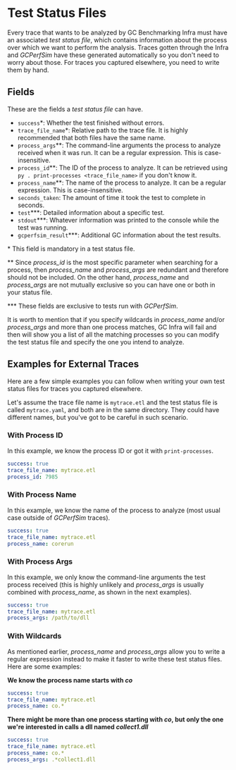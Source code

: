 # Test Status Files

Every trace that wants to be analyzed by GC Benchmarking Infra must have an
associated _test status file_, which contains information about the process
over which we want to perform the analysis. Traces gotten through the Infra
and _GCPerfSim_ have these generated automatically so you don't need to worry
about those. For traces you captured elsewhere, you need to write them by hand.

## Fields

These are the fields a _test status file_ can have.

* `success`&#42;: Whether the test finished without errors.
* `trace_file_name`&#42;: Relative path to the trace file. It is highly recommended
that both files have the same name.
* `process_args`&#42;&#42;: The command-line arguments the process to analyze
received when it was run. It can be a regular expression. This is case-insensitive.
* `process_id`&#42;&#42;: The ID of the process to analyze. It can be retrieved
using `py . print-processes <trace_file_name>` if you don't know it.
* `process_name`&#42;&#42;: The name of the process to analyze. It can be a
regular expression. This is case-insensitive.
* `seconds_taken`: The amount of time it took the test to complete in seconds.
* `test`&#42;&#42;&#42;: Detailed information about a specific test.
* `stdout`&#42;&#42;&#42;: Whatever information was printed to the console while
the test was running.
* `gcperfsim_result`&#42;&#42;&#42;: Additional GC information about the test results.

&#42; This field is mandatory in a test status file.

&#42;&#42; Since _process\_id_ is the most specific parameter when searching for a
process, then _process\_name_ and _process\_args_ are redundant and therefore
should not be included. On the other hand, _process\_name_ and _process\_args_
are not mutually exclusive so you can have one or both in your status file.

&#42;&#42;&#42; These fields are exclusive to tests run with _GCPerfSim_.

It is worth to mention that if you specify wildcards in _process\_name_ and/or
_process\_args_ and more than one process matches, GC Infra will fail and then
will show you a list of all the matching processes so you can modify the test
status file and specify the one you intend to analyze.

## Examples for External Traces

Here are a few simple examples you can follow when writing your own test status
files for traces you captured elsewhere.

Let's assume the trace file name is `mytrace.etl` and the test status file is
called `mytrace.yaml`, and both are in the same directory. They could have
different names, but you've got to be careful in such scenario.

### With Process ID

In this example, we know the process ID or got it with `print-processes`.

```yml
success: true
trace_file_name: mytrace.etl
process_id: 7985
```

### With Process Name

In this example, we know the name of the process to analyze (most usual case
outside of _GCPerfSim_ traces).

```yml
success: true
trace_file_name: mytrace.etl
process_name: corerun
```

### With Process Args

In this example, we only know the command-line arguments the test process
received (this is highly unlikely and _process\_args_ is usually combined
with _process\_name_, as shown in the next examples).

```yml
success: true
trace_file_name: mytrace.etl
process_args: /path/to/dll
```

### With Wildcards

As mentioned earlier, _process\_name_ and _process\_args_ allow you to write
a regular expression instead to make it faster to write these test status files.
Here are some examples:

**We know the process name starts with _co_**

```yml
success: true
trace_file_name: mytrace.etl
process_name: co.*
```

**There might be more than one process starting with _co_, but only the one
we're interested in calls a dll named _collect1.dll_**

```yml
success: true
trace_file_name: mytrace.etl
process_name: co.*
process_args: .*collect1.dll
```
